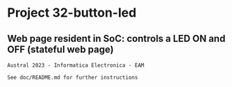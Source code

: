 #   Project 32-button-led

##  Web page resident in SoC: controls a LED ON and OFF (stateful web page)

    Austral 2023 - Informatica Electronica - EAM

    See doc/README.md for further instructions


